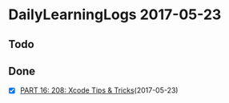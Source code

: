 # DailyLearningLogs  2017-05-23

## Todo
## Done
- [x] [PART 16: 208: Xcode Tips & Tricks](https://videos.raywenderlich.com/courses/59-rwdevcon-2016-vault/lessons/16)(2017-05-23) 



